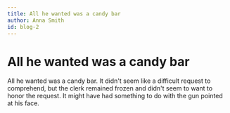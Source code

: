```yaml
---
title: All he wanted was a candy bar
author: Anna Smith
id: blog-2
---
```


# All he wanted was a candy bar

All he wanted was a candy bar. It didn't seem like a difficult request to comprehend, but the clerk remained frozen and didn't seem to want to honor the request. It might have had something to do with the gun pointed at his face.
